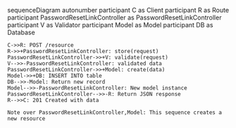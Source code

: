 sequenceDiagram
    autonumber
    participant C as Client
    participant R as Route
    participant PasswordResetLinkController as PasswordResetLinkController
    participant V as Validator
    participant Model as Model
    participant DB as Database
    
    C->>R: POST /resource
    R->>+PasswordResetLinkController: store(request)
    PasswordResetLinkController->>+V: validate(request)
    V-->>-PasswordResetLinkController: validated data
    PasswordResetLinkController->>+Model: create(data)
    Model->>+DB: INSERT INTO table
    DB-->>-Model: Return new record
    Model-->>-PasswordResetLinkController: New model instance
    PasswordResetLinkController-->>-R: Return JSON response
    R-->>C: 201 Created with data
    
    Note over PasswordResetLinkController,Model: This sequence creates a new resource
  